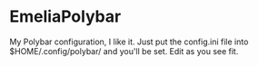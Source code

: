 # EmeliaPolybar
My Polybar configuration, I like it. Just put the config.ini file into $HOME/.config/polybar/ and you'll be set. Edit as you see fit. 

